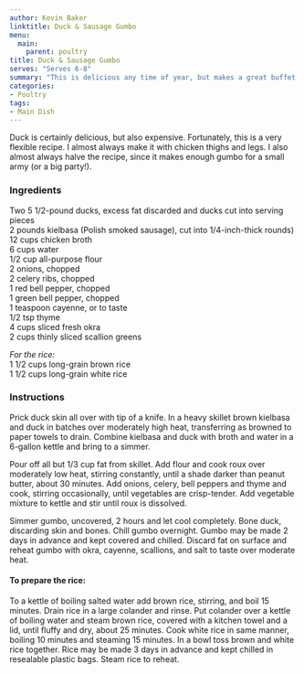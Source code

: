 ```yaml
---
author: Kevin Baker
linktitle: Duck & Sausage Gumbo
menu:
  main:
    parent: poultry
title: Duck & Sausage Gumbo
serves: "Serves 6-8"
summary: "This is delicious any time of year, but makes a great buffet centerpiece for a holiday open house."
categories:
- Poultry
tags: 
- Main Dish
---
```

Duck is certainly delicious, but also expensive. Fortunately, this is a very flexible recipe. I almost always make it with chicken thighs and legs. I also almost always halve the recipe, since it makes enough gumbo for a small army (or a big party!).

### Ingredients

<div class="ingredient-list">

Two 5 1/2-pound ducks, excess fat discarded and ducks cut into serving pieces  
2 pounds kielbasa (Polish smoked sausage), cut into 1/4-inch-thick rounds)  
12 cups chicken broth  
6 cups water  
1/2 cup all-purpose flour  
2 onions, chopped  
2 celery ribs, chopped  
1 red bell pepper, chopped  
1 green bell pepper, chopped  
1 teaspoon cayenne, or to taste  
1/2 tsp thyme  
4 cups sliced fresh okra  
2 cups thinly sliced scallion greens  

*For the rice:*  
1 1/2 cups long-grain brown rice  
1 1/2 cups long-grain white rice  

</div>

### Instructions

Prick duck skin all over with tip of a knife. In a heavy skillet brown kielbasa and duck in batches over moderately high heat, transferring as browned to paper towels to drain. Combine kielbasa and duck with broth and water in a 6-gallon kettle and bring to a simmer.

Pour off all but 1/3 cup fat from skillet. Add flour and cook roux over moderately low heat, stirring constantly, until a shade darker than peanut butter, about 30 minutes. Add onions, celery, bell peppers and thyme and cook, stirring occasionally, until vegetables are crisp-tender. Add vegetable mixture to kettle and stir until roux is dissolved.

Simmer gumbo, uncovered, 2 hours and let cool completely. Bone duck, discarding skin and bones. Chill gumbo overnight. Gumbo may be made 2 days in advance and kept covered and chilled. Discard fat on surface and reheat gumbo with okra, cayenne, scallions, and salt to taste over moderate heat.

#### To prepare the rice: 
To a kettle of boiling salted water add brown rice, stirring, and boil 15 minutes. Drain rice in a large colander and rinse. Put colander over a kettle of boiling water and steam brown rice, covered with a kitchen towel and a lid, until fluffy and dry, about 25 minutes. Cook white rice in same manner, boiling 10 minutes and steaming 15 minutes. In a bowl toss brown and white rice together. Rice may be made 3 days in advance and kept chilled in resealable plastic bags. Steam rice to reheat.